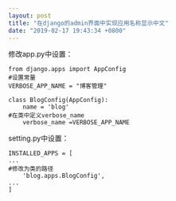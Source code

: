 ```yaml
---
layout: post
title: "在django的admin界面中实现应用名称显示中文"
date: "2019-02-17 19:43:34 +0800"
---
```


修改app.py中设置：

```
from django.apps import AppConfig
#设置常量
VERBOSE_APP_NAME = "博客管理"

class BlogConfig(AppConfig):
    name = 'blog'
#在类中定义verbose_name
    verbose_name =VERBOSE_APP_NAME
```

setting.py中设置：
```
INSTALLED_APPS = [
...
#修改为类的路径
    'blog.apps.BlogConfig',
...
]
```
